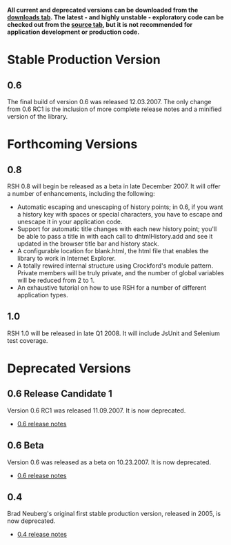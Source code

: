 **All current and deprecated versions can be downloaded from the [downloads tab](http://code.google.com/p/reallysimplehistory/downloads/list). The latest - and highly unstable - exploratory code can be checked out from the [source tab](http://code.google.com/p/reallysimplehistory/source), but it is not recommended for application development or production code.**

# Stable Production Version #

## 0.6 ##

The final build of version 0.6 was released 12.03.2007. The only change from 0.6 RC1 is the inclusion of more complete release notes and a minified version of the library.

# Forthcoming Versions #

## 0.8 ##

RSH 0.8 will begin be released as a beta in late December 2007. It will offer a number of enhancements, including the following:

  * Automatic escaping and unescaping of history points; in 0.6, if you want a history key with spaces or special characters, you have to escape and unescape it in your application code.
  * Support for automatic title changes with each new history point; you'll be able to pass a title in with each call to dhtmlHistory.add and see it updated in the browser title bar and history stack.
  * A configurable location for blank.html, the html file that enables the library to work in Internet Explorer.
  * A totally rewired internal structure using Crockford's module pattern. Private members will be truly private, and the number of global variables will be reduced from 2 to 1.
  * An exhaustive tutorial on how to use RSH for a number of different application types.


## 1.0 ##

RSH 1.0 will be released in late Q1 2008. It will include JsUnit and Selenium test coverage.

# Deprecated Versions #

## 0.6 Release Candidate 1 ##

Version 0.6 RC1 was released 11.09.2007. It is now deprecated.

  * [0.6 release notes](ReleaseNotesVersionZeroPointSix.md)

## 0.6 Beta ##

Version 0.6 was released as a beta on 10.23.2007. It is now deprecated.

  * [0.6 release notes](ReleaseNotesVersionZeroPointSix.md)

## 0.4 ##

Brad Neuberg's original first stable production version, released in 2005, is now deprecated.

  * [0.4 release notes](ReleaseNotesVersionZeroPointFour.md)